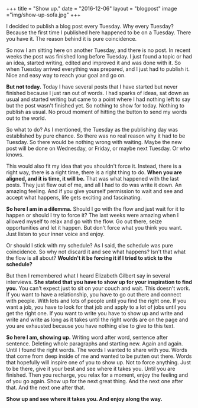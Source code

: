 +++
title = "Show up."
date = "2016-12-06"
layout = "blogpost"
image ="img/show-up-sofa.jpg"
+++


I decided to publish a blog post every Tuesday. Why every Tuesday? Because the first time I published here happened to be on a Tuesday. There you have it. The reason behind it is pure coincidence.

So now I am sitting here on another Tuesday, and there is no post. In recent weeks the post was finished long before Tuesday. I just found a topic or had an idea, started writing, edited and improved it and was done with it. So when Tuesday arrived everything was prepared, and I just had to publish it. Nice and easy way to reach your goal and go on.

**But not today.** Today I have several posts that I have started but never finished because I just ran out of words. I had sparks of ideas, sat down as usual and started writing but came to a point where I had nothing left to say but the post wasn't finished yet. So nothing to show for today. Nothing to publish as usual. No proud moment of hitting the button to send my words out to the world.

So what to do? As I mentioned, the Tuesday as the publishing day was established by pure chance. So there was no real reason why it had to be Tuesday. So there would be nothing wrong with waiting. Maybe the new post will be done on Wednesday, or Friday, or maybe next Tuesday. Or who knows.

This would also fit my idea that you shouldn't force it. Instead, there is a right way, there is a right time, there is a right thing to do. **When you are aligned, and it is time, it will be.** That was what happened with the last posts. They just flew out of me, and all I had to do was write it down. An amazing feeling. And if you give yourself permission to wait and see and accept what happens, life gets exciting and fascinating. 

**So here I am in a dilemma.** Should I go with the flow and just wait for it to happen or should I try to force it? The last weeks were amazing when I allowed myself to relax and go with the flow. Go out there, seize opportunities and let it happen. But don't force what you think you want. Just listen to your inner voice and enjoy.

Or should I stick with my schedule? As I said, the schedule was pure coincidence. So why not discard it and see what happens? Isn't that what the flow is all about? **Wouldn't it be forcing it if I tried to stick to the schedule?**

But then I remembered what I heard Elizabeth Gilbert say in several interviews. **She stated that you have to show up for your inspiration to find you.** You can't expect just to sit on your couch and wait. This doesn't work. If you want to have a relationship, you have to go out there and connect with people. With lots and lots of people until you find the right one. If you want a job, you have to look for that job and apply to a lot of jobs until you get the right one. If you want to write you have to show up and write and write and write as long as it takes until the right words are on the page and you are exhausted because you have nothing else to give to this text. 

**So here I am, showing up.** Writing word after word, sentence after sentence. Deleting whole paragraphs and starting new. Again and again. Until I found the right words. The words I wanted to share with you. Words that come from deep inside of me and wanted to be putten out there. Words that hopefully will inspire one of you to show up. Not to force anything. Just to be there, give it your best and see where it takes you. Until you are finished. Then you recharge, you relax for a moment, enjoy the feeling and of you go again. Show up for the next great thing. And the next one after that. And the next one after that.

**Show up and see where it takes you. And enjoy along the way.**

